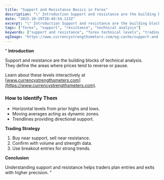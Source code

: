 ```yaml
---
title: "Support and Resistance Basics in Forex"
description: "\" Introduction Support and resistance are the building blocks of technical analysis..."
date: "2025-10-19T20:40:54.123Z"
excerpt: "\" Introduction Support and resistance are the building blocks of technical analysis. They define the areas where prices tend to reverse or pause. Learn about these levels interactively at [www.currencystrengthsmeters.com](https://www.currencystrengthsmeters.com). How to Identify Them - Horizontal levels from prior highs and lows. - Moving averages acting as dynamic zones. -..."
tags: ["forex", "support", "resistance", "technical analysis"]
keywords: ["support and resistance", "forex technical levels", "trading zones", "price barriers", "forex education"]
ogImage: "https://www.currencystrengthsmeters.com/og-cache/support-and-resistance-basics-in-forex.jpg"
---
```

"
**Introduction**

Support and resistance are the building blocks of technical analysis.  
They define the areas where prices tend to reverse or pause.

Learn about these levels interactively at [www.currencystrengthsmeters.com](https://www.currencystrengthsmeters.com).

### How to Identify Them

- Horizontal levels from prior highs and lows.  
- Moving averages acting as dynamic zones.  
- Trendlines providing directional support.  

**Trading Strategy**

1. Buy near support, sell near resistance.  
2. Confirm with volume and strength data.  
3. Use breakout entries for strong trends.  

**Conclusion**

Understanding support and resistance helps traders plan entries and exits with higher precision.
"
